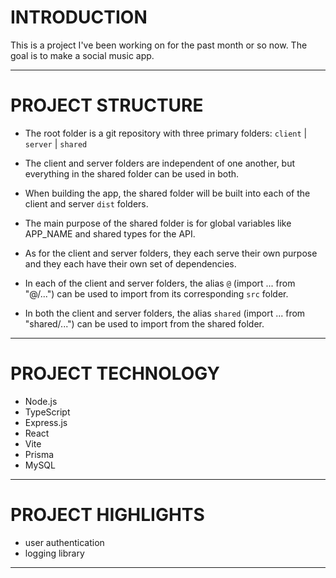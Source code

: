 # INTRODUCTION

This is a project I've been working on for the past month or so now. The goal is to make a social music app.

---

# PROJECT STRUCTURE

- The root folder is a git repository with three primary folders: `client` | `server` | `shared`

- The client and server folders are independent of one another, but everything in the shared folder can be used in both.
- When building the app, the shared folder will be built into each of the client and server `dist` folders.

- The main purpose of the shared folder is for global variables like APP_NAME and shared types for the API.
- As for the client and server folders, they each serve their own purpose and they each have their own set of dependencies.

- In each of the client and server folders, the alias `@` (import ... from "@/...") can be used to import from its corresponding `src` folder.
- In both the client and server folders, the alias `shared` (import ... from "shared/...") can be used to import from the shared folder.

---

# PROJECT TECHNOLOGY

- Node.js
- TypeScript
- Express.js
- React
- Vite
- Prisma
- MySQL

---

# PROJECT HIGHLIGHTS

- user authentication
- logging library

---
